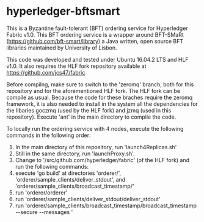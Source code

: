 # hyperledger-bftsmart

This is a Byzantine fault-tolerant (BFT) ordering service for Hyperledger Fabric v1.0. This BFT ordering service is a wrapper around BFT-SMaRt (https://github.com/bft-smart/library) a Java written, open source BFT libraries maintained by University of Lisbon.

This code was developed and tested under Ubuntu 16.04.2 LTS and HLF v1.0. It also requires the HLF fork repository available at https://github.com/jcs47/fabric

Before compilng, make sure to switch to the 'zeromq' branch, both for this repository and for the aforementioned HLF fork. The HLF fork can be compile as usual. Because the code for these braches require the zeromq framework, it is also needed to install in the system all the dependencies for the libaries goczmq (used by the HLF fork) and jzmq (used in this repository). Execute 'ant' in the main directory to compile the code.

To locally run the ordering service with 4 nodes, execute the following commands in the following order:

1) In the main directory of this repository, run 'launch4Replicas.sh'
2) Still in the same directory, run 'launchProxy.sh'.
3) Change to '<gocode directory>/src/github.com/hyperledger/fabric' (of the HLF fork) and run the following commands:
4) execute 'go build'  at directories 'orderer/', 'orderer/sample_clients/deliver_stdout', and 'orderer/sample_clients/broadcast_timestamp/'
5) run 'orderer/orderer'
6) run 'orderer/sample_clients/deliver_stdout/deliver_stdout'
7) run 'orderer/sample_clients/broadcast_timestamp/broadcast_timestamp --secure --messages <number of messages to send>'
